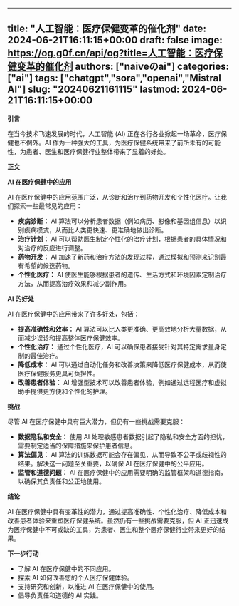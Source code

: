 
---
title: "人工智能：医疗保健变革的催化剂"
date: 2024-06-21T16:11:15+00:00
draft: false
image: https://og.g0f.cn/api/og?title=人工智能：医疗保健变革的催化剂
authors: ["naiveのai"]
categories: ["ai"]
tags: ["chatgpt","sora","openai","Mistral AI"]
slug: "20240621161115"
lastmod: 2024-06-21T16:11:15+00:00
---
**引言**

在当今技术飞速发展的时代，人工智能 (AI) 正在各行各业掀起一场革命，医疗保健也不例外。AI 作为一种强大的工具，为医疗保健系统带来了前所未有的可能性，为患者、医生和医疗保健行业整体带来了显着的好处。

**正文**

**AI 在医疗保健中的应用**

AI 在医疗保健中的应用范围广泛，从诊断和治疗到药物开发和个性化医疗。让我们探索一些最常见的应用：

- **疾病诊断：** AI 算法可以分析患者数据（例如病历、影像和基因组信息）以识别疾病模式，从而比人类更快速、更准确地做出诊断。
- **治疗计划：** AI 可以帮助医生制定个性化的治疗计划，根据患者的具体情况和对治疗的反应进行调整。
- **药物开发：** AI 加速了新药和治疗方法的发现过程，通过模拟和预测来识别最有希望的候选药物。
- **个性化医疗：** AI 使医生能够根据患者的遗传、生活方式和环境因素定制治疗方法，从而提高治疗效果和减少副作用。

**AI 的好处**

AI 在医疗保健中的应用带来了许多好处，包括：

- **提高准确性和效率：** AI 算法可以比人类更准确、更高效地分析大量数据，从而减少误诊和提高整体医疗保健效率。
- **个性化治疗：** 通过个性化医疗，AI 可以确保患者接受针对其特定需求量身定制的最佳治疗。
- **降低成本：** AI 可以通过自动化任务和改善决策来降低医疗保健成本，从而使医疗保健服务更具可负担性。
- **改善患者体验：** AI 增强型技术可以改善患者体验，例如通过远程医疗和虚拟助手提供更方便和个性化的护理。

**挑战**

尽管 AI 在医疗保健中具有巨大潜力，但仍有一些挑战需要克服：

- **数据隐私和安全：** 使用 AI 处理敏感患者数据引起了隐私和安全方面的担忧，需要制定适当的保障措施来保护患者信息。
- **算法偏见：** AI 算法的训练数据可能会存在偏见，从而导致不公平或歧视性的结果。解决这一问题至关重要，以确保 AI 在医疗保健中的公平应用。
- **监管和道德问题：** AI 在医疗保健中的应用需要明确的监管框架和道德指南，以确保其负责任和公正地使用。

**结论**

AI 在医疗保健中具有变革性的潜力，通过提高准确性、个性化治疗、降低成本和改善患者体验来重塑医疗保健系统。虽然仍有一些挑战需要克服，但 AI 正迅速成为医疗保健中不可或缺的工具，为患者、医生和整个医疗保健行业带来更好的结果。

**下一步行动**

* 了解 AI 在医疗保健中的不同应用。
* 探索 AI 如何改善您的个人医疗保健体验。
* 支持研究和创新，以推进 AI 在医疗保健中的使用。
* 倡导负责任和道德的 AI 实践。